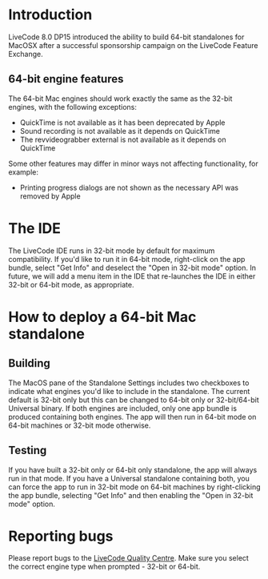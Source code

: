 # Introduction

LiveCode 8.0 DP15 introduced the ability to build 64-bit standalones for MacOSX after a successful sponsorship campaign on the LiveCode Feature Exchange.

## 64-bit engine features

The 64-bit Mac engines should work exactly the same as the 32-bit engines, with the following exceptions:

* QuickTime is not available as it has been deprecated by Apple
* Sound recording is not available as it depends on QuickTime
* The revvideograbber external is not available as it depends on QuickTime

Some other features may differ in minor ways not affecting functionality, for example:

* Printing progress dialogs are not shown as the necessary API was removed by Apple

# The IDE

The LiveCode IDE runs in 32-bit mode by default for maximum compatibility. If you'd like to run it in 64-bit mode, right-click on the app bundle, select "Get Info" and deselect the "Open in 32-bit mode" option. In future, we will add a menu item in the IDE that re-launches the IDE in either 32-bit or 64-bit mode, as appropriate.

# How to deploy a 64-bit Mac standalone

## Building

The MacOS pane of the Standalone Settings includes two checkboxes to indicate what engines you'd like to include in the standalone. The current default is 32-bit only but this can be changed to 64-bit only or 32-bit/64-bit Universal binary. If both engines are included, only one app bundle is produced containing both engines. The app will then run in 64-bit mode on 64-bit machines or 32-bit mode otherwise.

## Testing

If you have built a 32-bit only or 64-bit only standalone, the app will always run in that mode. If you have a Universal standalone containing both, you can force the app to run in 32-bit mode on 64-bit machines by right-clicking the app bundle, selecting "Get Info" and then enabling the "Open in 32-bit mode" option.

# Reporting bugs

Please report bugs to the [LiveCode Quality Centre](http://quality.livecode.com/).  Make sure you select the correct engine type when prompted - 32-bit or 64-bit.
